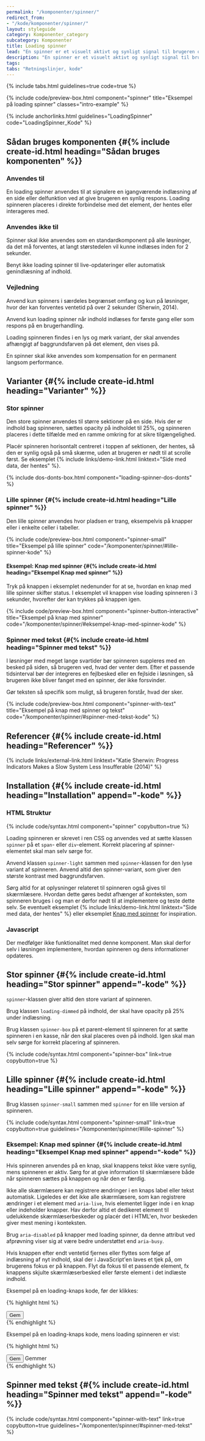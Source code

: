 ```yaml
---
permalink: "/komponenter/spinner/"
redirect_from:
- "/kode/komponenter/spinner/"
layout: styleguide
category: Komponenter_category
subcategory: Komponenter
title: Loading spinner
lead: "En spinner er et visuelt aktivt og synligt signal til brugeren om, at indlæsningen af en side eller delfunktion er undervejs."
description: "En spinner er et visuelt aktivt og synligt signal til brugeren om, at indlæsningen af en side eller delfunktion er undervejs."
tags:
tabs: "Retningslinjer, kode"
---
```


{% include tabs.html guidelines=true code=true %}

{% include code/preview-box.html component="spinner" title="Eksempel på loading spinner" classes="intro-example" %}

{% include anchorlinks.html guidelines="LoadingSpinner" code="LoadingSpinner_Kode" %}

<!--split-->

## Sådan bruges komponenten {#{% include create-id.html heading="Sådan bruges komponenten" %}}

### Anvendes til

En loading spinner anvendes til at signalere en igangværende indlæsning af en side eller delfunktion ved at give brugeren en synlig respons. Loading spinneren placeres i direkte forbindelse med det element, der hentes eller interageres med. 

### Anvendes ikke til

Spinner skal ikke anvendes som en standardkomponent på alle løsninger, da det må forventes, at langt størstedelen vil kunne indlæses inden for 2 sekunder.

Benyt ikke loading spinner til live-opdateringer eller automatisk genindlæsning af indhold.

### Vejledning

Anvend kun spinners i særdeles begrænset omfang og kun på løsninger, hvor der kan forventes ventetid på over 2 sekunder (Sherwin, 2014).

Anvend kun loading spinner når indhold indlæses for første gang eller som respons på en brugerhandling. 

Loading spinneren findes i en lys og mørk variant, der skal anvendes afhængigt af baggrundsfarven på det element, den vises på.

En spinner skal ikke anvendes som kompensation for en permanent langsom performance. 

## Varianter {#{% include create-id.html heading="Varianter" %}}

### Stor spinner

Den store spinner anvendes til større sektioner på en side. Hvis der er indhold bag spinneren, sættes opacity på indholdet til 25%, og spinneren placeres i dette tilfælde med en ramme omkring for at sikre tilgængelighed.

Placér spinneren horisontalt centreret i toppen af sektionen, der hentes, så den er synlig også på små skærme, uden at brugeren er nødt til at scrolle først. Se eksemplet {% include links/demo-link.html linktext="Side med data, der hentes" %}.

{% include dos-donts-box.html component="loading-spinner-dos-donts" %}

### Lille spinner {#{% include create-id.html heading="Lille spinner" %}}

Den lille spinner anvendes hvor pladsen er trang, eksempelvis på knapper eller i enkelte celler i tabeller.

{% include code/preview-box.html component="spinner-small" title="Eksempel på lille spinner" code="/komponenter/spinner/#lille-spinner-kode" %}

#### Eksempel: Knap med spinner {#{% include create-id.html heading="Eksempel Knap med spinner" %}}

Tryk på knappen i eksemplet nedenunder for at se, hvordan en knap med lille spinner skifter status. I eksemplet vil knappen vise loading spinneren i 3 sekunder, hvorefter der kan trykkes på knappen igen.

{% include code/preview-box.html component="spinner-button-interactive" title="Eksempel på knap med spinner" code="/komponenter/spinner/#eksempel-knap-med-spinner-kode" %}

### Spinner med tekst {#{% include create-id.html heading="Spinner med tekst" %}}

I løsninger med meget lange svartider bør spinneren suppleres med en besked på siden, så brugeren ved, hvad der venter dem. Efter et passende tidsinterval bør der integreres en fejlbesked eller en fejlside i løsningen, så brugeren ikke bliver fanget med en spinner, der ikke forsvinder.

Gør teksten så specifik som muligt, så brugeren forstår, hvad der sker. 

{% include code/preview-box.html component="spinner-with-text" title="Eksempel på knap med spinner og tekst" code="/komponenter/spinner/#spinner-med-tekst-kode" %}

## Referencer {#{% include create-id.html heading="Referencer" %}}

{% include links/external-link.html linktext="Katie Sherwin: Progress Indicators Makes a Slow System Less Insufferable (2014)" %}

<!--split-->

## Installation {#{% include create-id.html heading="Installation" append="-kode" %}}

### HTML Struktur

{% include code/syntax.html component="spinner" copybutton=true %}

Loading spinneren er skrevet i ren CSS og anvendes ved at sætte klassen `spinner` på et `span`- eller `div`-element. Korrekt placering af spinner-elementet skal man selv sørge for.

Anvend klassen `spinner-light` sammen med `spinner`-klassen for den lyse variant af spinneren. Anvend altid den spinner-variant, som giver den største kontrast med baggrundsfarven.

Sørg altid for at oplysninger relateret til spinneren også gives til skærmlæsere. Hvordan dette gøres bedst afhænger af konteksten, som spinneren bruges i og man er derfor nødt til at implementere og teste dette selv. Se eventuelt eksemplet {% include links/demo-link.html linktext="Side med data, der hentes" %} eller eksemplet <a href="#eksempel-knap-med-spinner-kode">Knap med spinner</a> for inspiration.

### Javascript

Der medfølger ikke funktionalitet med denne komponent. Man skal derfor selv i løsningen implementere, hvordan spinneren og dens informationer opdateres.

## Stor spinner {#{% include create-id.html heading="Stor spinner" append="-kode" %}}

`spinner`-klassen giver altid den store variant af spinneren.

Brug klassen `loading-dimmed` på indhold, der skal have opacity på 25% under indlæsning.

Brug klassen `spinner-box` på et parent-element til spinneren for at sætte spinneren i en kasse, når den skal placeres oven på indhold. Igen skal man selv sørge for korrekt placering af spinneren.

{% include code/syntax.html component="spinner-box" link=true copybutton=true %}

## Lille spinner {#{% include create-id.html heading="Lille spinner" append="-kode" %}}

Brug klassen `spinner-small` sammen med `spinner` for en lille version af spinneren.

{% include code/syntax.html component="spinner-small" link=true copybutton=true guidelines="/komponenter/spinner/#lille-spinner" %}

### Eksempel: Knap med spinner {#{% include create-id.html heading="Eksempel Knap med spinner" append="-kode" %}}

Hvis spinneren anvendes på en knap, skal knappens tekst ikke være synlig, mens spinneren er aktiv. Sørg for at give information til skærmlæsere både når spinneren sættes på knappen og når den er færdig.

Ikke alle skærmlæsere kan registrere ændringer i en knaps label eller tekst automatisk. Ligeledes er det ikke alle skærmlæsere, som kan registrere ændringer i et element med `aria-live`, hvis elementet ligger inde i en knap eller indeholder knapper. Hav derfor altid et dedikeret element til udelukkende skærmlæserbeskeder og placér det i HTML'en, hvor beskeden giver mest mening i konteksten. 

Brug `aria-disabled` på knapper med loading spinner, da denne attribut ved afprøvning viser sig at være bedre understøttet end `aria-busy`.

Hvis knappen efter endt ventetid fjernes eller flyttes som følge af indlæsning af nyt indhold, skal der i JavaScript'en laves et tjek på, om brugerens fokus er på knappen. Flyt da fokus til et passende element, fx knappens skjulte skærmlæserbesked eller første element i det indlæste indhold.

Eksempel på en loading-knaps kode, før der klikkes:

{% highlight html %}
<div class="d-flex justify-content-center">
    <button id="button-spinner-interactive" class="button button-primary">
        <span>Gem</span>
    </button>
    <span id="button-spinner-interactive-message" aria-live="polite" class="sr-only"></span>
</div>
{% endhighlight %}

Eksempel på en loading-knaps kode, mens loading spinneren er vist:

{% highlight html %}
<div class="d-flex justify-content-center">
    <button id="button-spinner-interactive" class="button button-primary spinner-active" aria-disabled="true">
        <span class="spinner spinner-small spinner-light"></span>
        <span class="text-hidden">Gem</span>
    </button>
    <span id="button-spinner-interactive-message" aria-live="polite" class="sr-only">Gemmer</span>
</div>
{% endhighlight %}

## Spinner med tekst {#{% include create-id.html heading="Spinner med tekst" append="-kode" %}}

{% include code/syntax.html component="spinner-with-text" link=true copybutton=true guidelines="/komponenter/spinner/#spinner-med-tekst" %}

